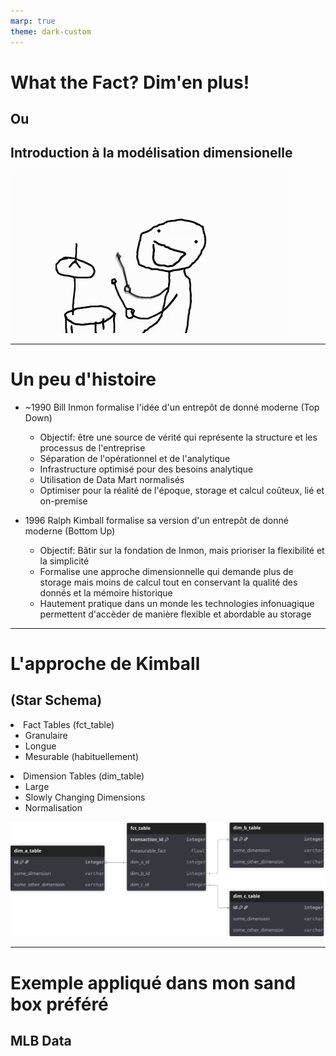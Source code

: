 ```yaml
---
marp: true
theme: dark-custom
---
```


# What the Fact? Dim'en plus!
## Ou
## Introduction à la modélisation dimensionelle

<div class="gif-container">
  <img src="assets/joke-pun.gif">
</div>

---

# Un peu d'histoire
- ~1990 Bill Inmon formalise l'idée d'un entrepôt de donné moderne (Top Down)
  - Objectif: être une source de vérité qui représente la structure et les processus de l'entreprise 
  - Séparation de l'opérationnel et de l'analytique
  - Infrastructure optimisé pour des besoins analytique
  - Utilisation de Data Mart normalisés
  - Optimiser pour la réalité de l'époque, storage et calcul coûteux, lié et on-premise
  
- 1996 Ralph Kimball formalise sa version d'un entrepôt de donné moderne (Bottom Up)
  - Objectif: Bâtir sur la fondation de Inmon, mais prioriser la flexibilité et la simplicité
  - Formalise une approche dimensionnelle qui demande plus de storage mais moins de calcul tout en conservant la qualité des donnés et la mémoire historique
  - Hautement pratique dans un monde les technologies infonuagique permettent d'accèder de manière flexible et abordable au storage

---

# L'approche de Kimball 
## (Star Schema)
<div class="txt_left">
  <li>Fact Tables (fct_table)
    <ul>
      <li>Granulaire</li>
      <li>Longue</li>
      <li>Mesurable (habituellement)</li>
    </ul>
  </li>
  <li>Dimension Tables (dim_table)
    <ul>
      <li>Large</li>
      <li>Slowly Changing Dimensions</li>
      <li>Normalisation</li>
    </ul>
  </li>
</div>
<div class="img">
  <img src="assets/basic_star.svg">
</div>

---

# Exemple appliqué dans mon sand box préféré
## MLB Data